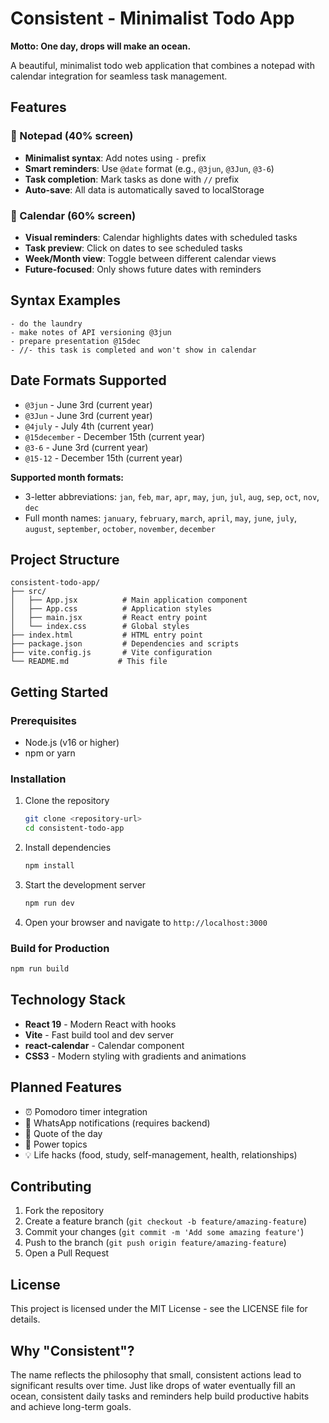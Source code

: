# Consistent - Minimalist Todo App

**Motto: One day, drops will make an ocean.**

A beautiful, minimalist todo web application that combines a notepad with calendar integration for seamless task management.

## Features

### 📝 Notepad (40% screen)
- **Minimalist syntax**: Add notes using `-` prefix
- **Smart reminders**: Use `@date` format (e.g., `@3jun`, `@3Jun`, `@3-6`)
- **Task completion**: Mark tasks as done with `//` prefix
- **Auto-save**: All data is automatically saved to localStorage

### 📅 Calendar (60% screen)
- **Visual reminders**: Calendar highlights dates with scheduled tasks
- **Task preview**: Click on dates to see scheduled tasks
- **Week/Month view**: Toggle between different calendar views
- **Future-focused**: Only shows future dates with reminders

## Syntax Examples

```
- do the laundry
- make notes of API versioning @3jun
- prepare presentation @15dec
- //- this task is completed and won't show in calendar
```

## Date Formats Supported

- `@3jun` - June 3rd (current year)
- `@3Jun` - June 3rd (current year)
- `@4july` - July 4th (current year)
- `@15december` - December 15th (current year)
- `@3-6` - June 3rd (current year)
- `@15-12` - December 15th (current year)

**Supported month formats:**
- 3-letter abbreviations: `jan`, `feb`, `mar`, `apr`, `may`, `jun`, `jul`, `aug`, `sep`, `oct`, `nov`, `dec`
- Full month names: `january`, `february`, `march`, `april`, `may`, `june`, `july`, `august`, `september`, `october`, `november`, `december`

## Project Structure

```
consistent-todo-app/
├── src/
│   ├── App.jsx          # Main application component
│   ├── App.css          # Application styles
│   ├── main.jsx         # React entry point
│   └── index.css        # Global styles
├── index.html           # HTML entry point
├── package.json         # Dependencies and scripts
├── vite.config.js       # Vite configuration
└── README.md           # This file
```

## Getting Started

### Prerequisites
- Node.js (v16 or higher)
- npm or yarn

### Installation

1. Clone the repository
   ```bash
   git clone <repository-url>
   cd consistent-todo-app
   ```

2. Install dependencies
   ```bash
   npm install
   ```

3. Start the development server
   ```bash
   npm run dev
   ```

4. Open your browser and navigate to `http://localhost:3000`

### Build for Production

```bash
npm run build
```

## Technology Stack

- **React 19** - Modern React with hooks
- **Vite** - Fast build tool and dev server
- **react-calendar** - Calendar component
- **CSS3** - Modern styling with gradients and animations

## Planned Features

- ⏰ Pomodoro timer integration
- 📱 WhatsApp notifications (requires backend)
- 💬 Quote of the day
- 🎯 Power topics
- 💡 Life hacks (food, study, self-management, health, relationships)

## Contributing

1. Fork the repository
2. Create a feature branch (`git checkout -b feature/amazing-feature`)
3. Commit your changes (`git commit -m 'Add some amazing feature'`)
4. Push to the branch (`git push origin feature/amazing-feature`)
5. Open a Pull Request

## License

This project is licensed under the MIT License - see the LICENSE file for details.

## Why "Consistent"?

The name reflects the philosophy that small, consistent actions lead to significant results over time. Just like drops of water eventually fill an ocean, consistent daily tasks and reminders help build productive habits and achieve long-term goals.


